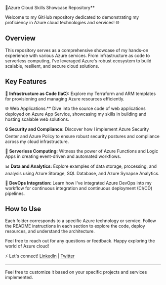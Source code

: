 🚀Azure Cloud Skills Showcase Repository**

Welcome to my GitHub repository dedicated to demonstrating my proficiency in Azure cloud technologies and services! 🌐

## Overview
This repository serves as a comprehensive showcase of my hands-on experience with various Azure services. From infrastructure as code to serverless computing, I've leveraged Azure's robust ecosystem to build scalable, resilient, and secure cloud solutions.

## Key Features
🔧 **Infrastructure as Code (IaC):** Explore my Terraform and ARM templates for provisioning and managing Azure resources efficiently.

🌐 Web Applications:** Dive into the source code of web applications deployed on Azure App Service, showcasing my skills in building and hosting scalable web solutions.

🔒 **Security and Compliance:** Discover how I implement Azure Security Center and Azure Policy to ensure robust security postures and compliance across my cloud infrastructure.

🚀 **Serverless Computing:** Witness the power of Azure Functions and Logic Apps in creating event-driven and automated workflows.

📊 **Data and Analytics:** Explore examples of data storage, processing, and analysis using Azure Storage, SQL Database, and Azure Synapse Analytics.

🔄 **DevOps Integration:** Learn how I've integrated Azure DevOps into my workflow for continuous integration and continuous deployment (CI/CD) pipelines.

## How to Use
Each folder corresponds to a specific Azure technology or service. Follow the README instructions in each section to explore the code, deploy resources, and understand the architecture.

Feel free to reach out for any questions or feedback. Happy exploring the world of Azure cloud!

⚡ Let's connect! [LinkedIn](www.linkedin.com/in/nilesh-nerlekar-642a33144) | [Twitter](https://twitter.com/home)

----------------------------------------------------------------------------------------------------------------------

Feel free to customize it based on your specific projects and services implemented.

